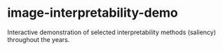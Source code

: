 # image-interpretability-demo
Interactive demonstration of selected interpretability methods (saliency) throughout the years.
